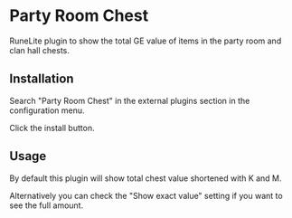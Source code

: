 # Party Room Chest
RuneLite plugin to show the total GE value of items in the party room and clan hall chests.

## Installation
Search "Party Room Chest" in the external plugins section in the configuration menu.

Click the install button.

## Usage
By default this plugin will show total chest value shortened with K and M.

Alternatively you can check the "Show exact value" setting if you want to see the full amount.